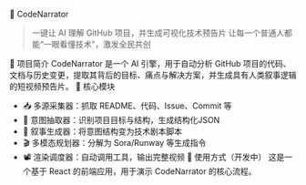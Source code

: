 📘 CodeNarrator
> 一键让 AI 理解 GitHub 项目，并生成可视化技术预告片
> 让每一个普通人都能“一眼看懂技术”，激发全民共创
> 
🧠 项目简介
CodeNarrator 是一个 AI 引擎，用于自动分析 GitHub 项目的代码、文档与历史变更，提取其背后的目标、痛点与解决方案，并生成具有人类叙事逻辑的短视频预告片。
📌 核心模块
 * 📥 多源采集器：抓取 README、代码、Issue、Commit 等
 * 🧠 意图抽取器：识别项目目标与结构，生成结构化JSON
 * 📜 叙事生成器：将意图结构变为技术剧本脚本
 * 🎬 多模态规划器：分解为 Sora/Runway 等生成指令
 * 📽️ 渲染调度器：自动调用工具，输出完整视频
🚀 使用方式（开发中）
这是一个基于 React 的前端应用，用于演示 CodeNarrator 的核心流程。

